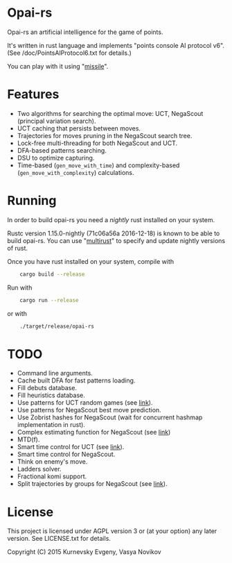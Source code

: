 Opai-rs
====

Opai-rs an artificial intelligence for the game of points.

It's written in rust language and implements "points console AI protocol v6". (See /doc/PointsAIProtocol6.txt for details.)

You can play with it using "[missile](https://github.com/kurnevsky/missile)".

Features
====

* Two algorithms for searching the optimal move: UCT, NegaScout (principal variation search).
* UCT caching that persists between moves.
* Trajectories for moves pruning in the NegaScout search tree.
* Lock-free multi-threading for both NegaScout and UCT.
* DFA-based patterns searching.
* DSU to optimize capturing.
* Time-based (`gen_move_with_time`) and complexity-based (`gen_move_with_complexity`) calculations.

Running
====

In order to build opai-rs you need a _nightly_ rust installed on your system.

Rustc version 1.15.0-nightly (71c06a56a 2016-12-18) is known to be able to build opai-rs. You can use "[multirust](https://github.com/brson/multirust)" to specify and update nightly versions of rust.

Once you have rust installed on your system, compile with

```sh
    cargo build --release
```

Run with

```sh
    cargo run --release
```

or with

```sh
    ./target/release/opai-rs
```

TODO
====
* Command line arguments.
* Cache built DFA for fast patterns loading.
* Fill debuts database.
* Fill heuristics database.
* Use patterns for UCT random games (see [link](http://pasky.or.cz/go/pachi-tr.pdf)).
* Use patterns for NegaScout best move prediction.
* Use Zobrist hashes for NegaScout (wait for concurrent hashmap implementation in rust).
* Complex estimating function for NegaScout (see [link](https://www.gnu.org/software/gnugo/gnugo_13.html#SEC167))
* MTD(f).
* Smart time control for UCT (see [link](http://pasky.or.cz/go/pachi-tr.pdf)).
* Smart time control for NegaScout.
* Think on enemy's move.
* Ladders solver.
* Fractional komi support.
* Split trajectories by groups for NegaScout (see [link](https://www.icsi.berkeley.edu/ftp/global/pub/techreports/1996/tr-96-030.pdf)).

License
====

This project is licensed under AGPL version 3 or (at your option) any later version. See LICENSE.txt for details.

Copyright (C) 2015 Kurnevsky Evgeny, Vasya Novikov
